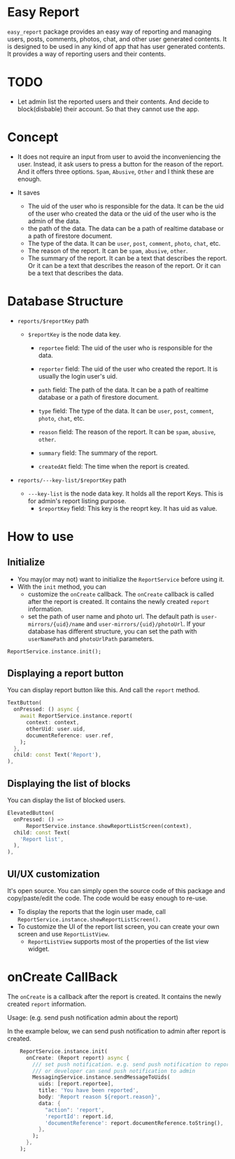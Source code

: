 # Easy Report

`easy_report` package provides an easy way of reporting and managing users, posts, comments, photos, chat, and other user generated contents. It is designed to be used in any kind of app that has user generated contents. It provides a way of reporting users and their contents.




# TODO

- Let admin list the reported users and their contents. And decide to block(disbable) their account. So that they cannot use the app.



# Concept

- It does not require an input from user to avoid the inconveniencing the user. Instead, it ask users to press a button for the reason of the report. And it offers three options. `Spam`, `Abusive`, `Other` and I think these are enough.

- It saves
  - The uid of the user who is responsible for the data. It can be the uid of the user who created the data or the uid of the user who is the admin of the data.
  - the path of the data. The data can be a path of realtime database or a path of firestore document.
  - The type of the data. It can be `user`, `post`, `comment`, `photo`, `chat`, etc.
  - The reason of the report. It can be `spam`, `abusive`, `other`.
  - The summary of the report. It can be a text that describes the report. Or it can be a text that describes the reason of the report. Or it can be a text that describes the data.


# Database Structure

- `reports/$reportKey` path
  - `$reportKey` is the node data key.
    - `reportee` field: The uid of the user who is responsible for the data.
    - `reporter` field: The uid of the user who created the report. It is usually the login user's uid.

    - `path` field: The path of the data. It can be a path of realtime database or a path of firestore document.
    - `type` field: The type of the data. It can be `user`, `post`, `comment`, `photo`, `chat`, etc.
    - `reason` field: The reason of the report. It can be `spam`, `abusive`, `other`.
    - `summary` field: The summary of the report.
    - `createdAt` field: The time when the report is created.

- `reports/---key-list/$reportKey` path
  - `---key-list` is the node data key. It holds all the report Keys. This is for admin's report listing purpose.
    - `$reportKey` field: This key is the reoprt key. It has uid as value.


# How to use

## Initialize

- You may(or may not) want to initialize the `ReportService` before using it.
- With the `init` method, you can
  - customize the `onCreate` callback. The `onCreate` callback is called after the report is created. It contains the newly created `report` information.
  - set the path of user name and photo url. The default path is `user-mirrors/{uid}/name` and `user-mirrors/{uid}/photoUrl`. If your database has different structure, you can set the path with `userNamePath` and `photoUrlPath` parameters.

```dart
ReportService.instance.init();
```

## Displaying a report button

You can display report button like this. And call the `report` method.

```dart
TextButton(
  onPressed: () async {
    await ReportService.instance.report(
      context: context,
      otherUid: user.uid,
      documentReference: user.ref,
    );
  },
  child: const Text('Report'),
),
```

## Displaying the list of blocks

You can display the list of blocked users.

```dart
ElevatedButton(
  onPressed: () =>
      ReportService.instance.showReportListScreen(context),
  child: const Text(
    'Report list',
  ),
),
```

## UI/UX customization

It's open source. You can simply open the source code of this package and copy/paste/edit the code. The code would be easy enough to re-use.

- To display the reports that the login user made, call `ReportService.instance.showReportListScreen()`.
- To customize the UI of the report list screen, you can create your own screen and use `ReportListView`.
  - `ReportListView` supports most of the properties of the list view widget.

# onCreate CallBack

The `onCreate` is a callback after the report is created. It contains the newly created `report` information.

Usage: (e.g. send push notification admin about the report)

In the example below, we can send push notification to admin after report is created.

```dart
    ReportService.instance.init(
      onCreate: (Report report) async {
        /// set push notification. e.g. send push notification to reportee
        /// or developer can send push notification to admin
        MessagingService.instance.sendMessageToUids(
          uids: [report.reportee],
          title: 'You have been reported',
          body: 'Report reason ${report.reason}',
          data: {
            "action": 'report',
            'reportId': report.id,
            'documentReference': report.documentReference.toString(),
          },
        );
      },
    );
```
